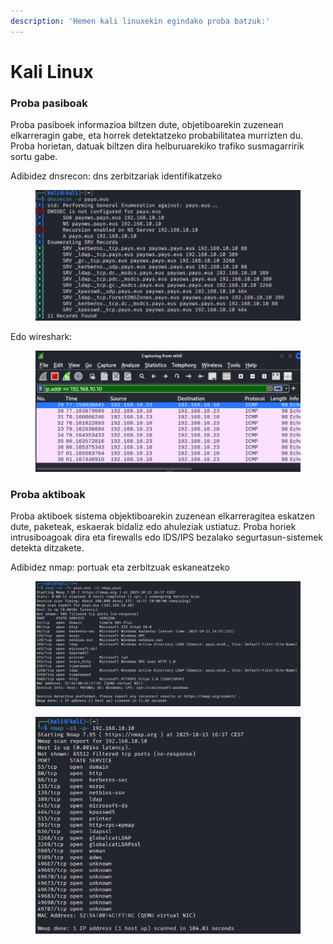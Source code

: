 ```yaml
---
description: 'Hemen kali linuxekin egindako proba batzuk:'
---
```


# Kali Linux



### Proba pasiboak

Proba pasiboek informazioa biltzen dute, objetiboarekin zuzenean elkarreragin gabe, eta horrek detektatzeko probabilitatea murrizten du. Proba horietan, datuak biltzen dira helburuarekiko trafiko susmagarririk sortu gabe.

Adibidez dnsrecon: dns zerbitzariak identifikatzeko

<figure><img src="../.gitbook/assets/image (2) (1).png" alt=""><figcaption></figcaption></figure>

Edo wireshark:

<figure><img src="../.gitbook/assets/image (3) (1).png" alt=""><figcaption></figcaption></figure>

### Proba aktiboak

Proba aktiboek sistema objektiboarekin zuzenean elkarreragitea eskatzen dute, paketeak, eskaerak bidaliz edo ahuleziak ustiatuz. Proba horiek intrusiboagoak dira eta firewalls edo IDS/IPS bezalako segurtasun-sistemek detekta ditzakete.

Adibidez nmap: portuak eta zerbitzuak eskaneatzeko

<figure><img src="../.gitbook/assets/image (1) (1).png" alt=""><figcaption></figcaption></figure>

<figure><img src="../.gitbook/assets/image (5).png" alt=""><figcaption></figcaption></figure>

